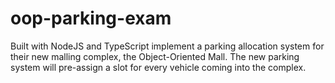 # oop-parking-exam
Built with NodeJS and TypeScript implement a parking allocation system for their new malling complex, the Object-Oriented Mall. The new parking system will pre-assign a slot for every vehicle coming into the complex.
